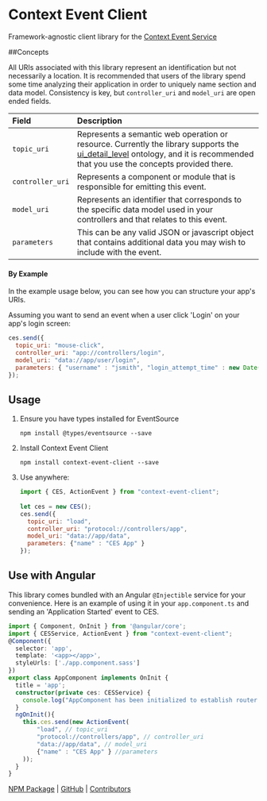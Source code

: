 # Context Event Client

Framework-agnostic client library for the [Context Event Service](https://github.com/preston/context-event-service)

##Concepts

All URIs associated with this library represent an identification but not necessarily a location. It is recommended that users of the library spend some time analyzing their application in order to uniquely name section and data model. Consistency is key, but `controller_uri` and `model_uri` are open ended fields.

Field | Description
:--- | :---
`topic_uri` | Represents a semantic web operation or resource. Currently the library supports the [ui_detail_level](http://www.ke.tu-darmstadt.de/ontologies/ui_detail_level.owl) ontology, and it is recommended that you use the concepts provided there.
`controller_uri` | Represents a component or module that is responsible for emitting this event.
`model_uri` | Represents an identifier that corresponds to the specific data model used in your controllers and that relates to this event.
`parameters` | This can be any valid JSON or javascript object that contains additional data you may wish to include with the event.

#### By Example

In the example usage below, you can see how you can structure your app's URIs.

Assuming you want to send an event when a user click 'Login' on your app's login screen:
```js
ces.send({
  topic_uri: "mouse-click",
  controller_uri: "app://controllers/login",
  model_uri: "data://app/user/login",
  parameters: { "username" : "jsmith", "login_attempt_time" : new Date() }
});
```

## Usage

1. Ensure you have types installed for EventSource
  
    ```npm install @types/eventsource --save```
  
2. Install Context Event Client
  
    ```npm install context-event-client --save```

3. Use anywhere:
  
    ```js
    import { CES, ActionEvent } from "context-event-client";
  
    let ces = new CES();
    ces.send({
      topic_uri: "load",
      controller_uri: "protocol://controllers/app",
      model_uri: "data://app/data",
      parameters: {"name" : "CES App" }
    });
    ```

## Use with Angular
This library comes bundled with an Angular `@Injectible` service for your convenience. Here is an example of using it in your `app.component.ts` and sending an 'Application Started' event to CES.
```typescript
import { Component, OnInit } from '@angular/core';
import { CESService, ActionEvent } from "context-event-client";
@Component({
  selector: 'app',
  template: '<app></app>',
  styleUrls: ['./app.component.sass']
})
export class AppComponent implements OnInit {
  title = 'app';
  constructor(private ces: CESService) {
    console.log("AppComponent has been initialized to establish router element.");
  }
  ngOnInit(){
    this.ces.send(new ActionEvent(
        "load", // topic_uri
        "protocol://controllers/app", // controller_uri
        "data://app/data", // model_uri
        {"name" : "CES App" } //parameters
    ));
  }
}
```

[NPM Package](https://www.npmjs.com/package/context-event-client) |
[GitHub](https://github.com/preston/context-event-client) |
[Contributors](https://github.com/preston/context-event-client/graphs/contributors)
